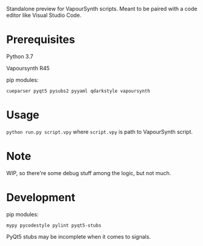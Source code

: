 Standalone preview for VapourSynth scripts. Meant to be paired with a code editor like Visual Studio Code.

# Prerequisites

Python 3.7

Vapoursynth R45

pip modules:

`cueparser pyqt5 pysubs2 pyyaml qdarkstyle vapoursynth`

# Usage

`python run.py script.vpy` where `script.vpy` is path to VapourSynth script.

# Note

WIP, so there're some debug stuff among the logic, but not much.

# Development

pip modules:

`mypy pycodestyle pylint pyqt5-stubs`

PyQt5 stubs may be incomplete when it comes to signals.
